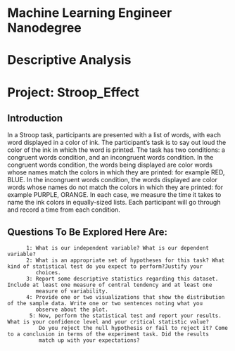 # Machine Learning Engineer Nanodegree
# Descriptive Analysis
# Project: Stroop_Effect

## Introduction
In a Stroop task, participants are presented with a list of words, with each word displayed in a color of ink. The participant’s task is to say out loud the color of the ink in which the word is printed. The task has two conditions: a congruent words condition, and an incongruent words condition. In the congruent words condition, the words being displayed are color words whose names match the colors in which they are printed: for example RED, BLUE. In the incongruent words condition, the words displayed are color words whose names do not match the colors in which they are printed: for example PURPLE, ORANGE. In each case, we measure the time it takes to name the ink colors in equally-sized lists. Each participant will go through and record a time from each condition.

## Questions To Be Explored Here Are:
          1: What is our independent variable? What is our dependent variable?
          2: What is an appropriate set of hypotheses for this task? What kind of statistical test do you expect to perform?Justify your 
             choices.
          3: Report some descriptive statistics regarding this dataset. Include at least one measure of central tendency and at least one
             measure of variability.
          4: Provide one or two visualizations that show the distribution of the sample data. Write one or two sentences noting what you
             observe about the plot.
           5: Now, perform the statistical test and report your results. What is your confidence level and your critical statistic value?
              Do you reject the null hypothesis or fail to reject it? Come to a conclusion in terms of the experiment task. Did the results
              match up with your expectations?
              
              
             
      

